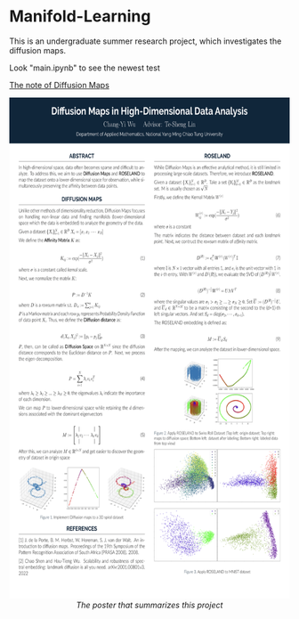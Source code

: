 # Manifold-Learning

This is an undergraduate summer research project, which investigates the diffusion maps.

Look "main.ipynb" to see the newest test

[The note of Diffusion Maps](https://hackmd.io/@mBL1ODnxQa-GQnkUBrUBSw/SJ-6dFm3p)

<p align='center'>
<img src="poster.png" height=900/>
<br>
<em>The poster that summarizes this project</em>
</p>